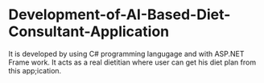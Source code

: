 # Development-of-AI-Based-Diet-Consultant-Application
It is developed by using C# programming langugage and with ASP.NET Frame work. It acts as a real dietitian where user can get his diet plan from this app;ication.
